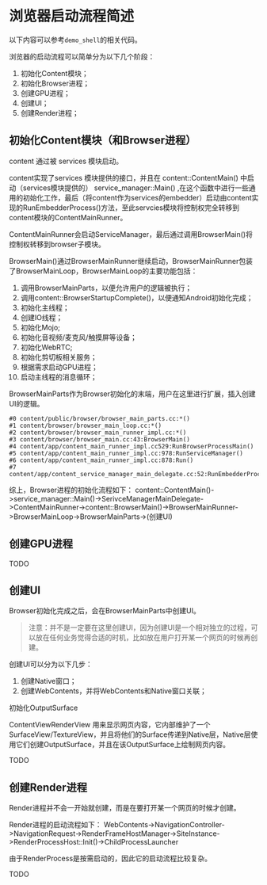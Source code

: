 # 浏览器启动流程简述

以下内容可以参考`demo_shell`的相关代码。

浏览器的启动流程可以简单分为以下几个阶段：

1. 初始化Content模块；
2. 初始化Browser进程；
3. 创建GPU进程；
4. 创建UI；
5. 创建Render进程；

## 初始化Content模块（和Browser进程）

content 通过被 services 模块启动。

content实现了services 模块提供的接口，并且在 content::ContentMain() 中启动（services模块提供的） service_manager::Main() ,在这个函数中进行一些通用的初始化工作，最后（将content作为services的embedder）启动由content实现的RunEmbedderProcess()方法，至此servcies模块将控制权完全转移到content模块的ContentMainRunner。

ContentMainRunner会启动ServiceManager，最后通过调用BrowserMain()将控制权转移到browser子模块。

BrowserMain()通过BrowserMainRunner继续启动，BrowserMainRunner包装了BrowserMainLoop，BrowserMainLoop的主要功能包括：

1. 调用BrowserMainParts，以便允许用户的逻辑被执行；
1. 调用content::BrowserStartupComplete()，以便通知Android初始化完成；
1. 初始化主线程；
1. 创建IO线程；
1. 初始化Mojo;
1. 初始化音视频/麦克风/触摸屏等设备；
1. 初始化WebRTC;
1. 初始化剪切板相关服务；
1. 根据需求启动GPU进程；
1. 启动主线程的消息循环；

BrowserMainParts作为Browser初始化的末端，用户在这里进行扩展，插入创建UI的逻辑。

```
#0 content/public/browser/browser_main_parts.cc:*()
#1 content/browser/browser_main_loop.cc:*()
#2 content/browser/browser_main_runner_impl.cc:*()
#3 content/browser/browser_main.cc:43:BrowserMain()
#4 content/app/content_main_runner_impl.cc529:RunBrowserProcessMain()
#5 content/app/content_main_runner_impl.cc:978:RunServiceManager()
#6 content/app/content_main_runner_impl.cc:878:Run()
#7 content/app/content_service_manager_main_delegate.cc:52:RunEmbedderProcess()
```

综上，Browser进程的初始化流程如下：
content::ContentMain()->service_manager::Main()->SerivceManagerMainDelegate->ContentMainRunner->content::BrowserMain()->BrowserMainRunner->BrowserMainLoop->BrowserMainParts->(创建UI)

## 创建GPU进程

TODO

## 创建UI

Browser初始化完成之后，会在BrowserMainParts中创建UI。

> 注意：并不是一定要在这里创建UI，因为创建UI是一个相对独立的过程，可以放在任何业务觉得合适的时机，比如放在用户打开某一个网页的时候再创建。

创建UI可以分为以下几步：

1. 创建Native窗口；
2. 创建WebContents，并将WebContents和Native窗口关联；

初始化OutputSurface

ContentViewRenderView 用来显示网页内容，它内部维护了一个SurfaceView/TextureView，并且将他们的Surface传递到Native层，Native层使用它们创建OutputSurface，并且在该OutputSurface上绘制网页内容。

TODO

## 创建Render进程

Render进程并不会一开始就创建，而是在要打开某一个网页的时候才创建。

Render进程的启动流程如下：
WebContents->NavigationController->NavigationRequest->RenderFrameHostManager->SiteInstance->RenderProcessHost::Init()->ChildProcessLauncher

由于RenderProcess是按需启动的，因此它的启动流程比较复杂。

TODO
